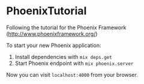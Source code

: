 # PhoenixTutorial
Following the tutorial for the Phoenix Framework (http://www.phoenixframework.org/)

To start your new Phoenix application:

1. Install dependencies with `mix deps.get`
2. Start Phoenix endpoint with `mix phoenix.server`

Now you can visit `localhost:4000` from your browser.